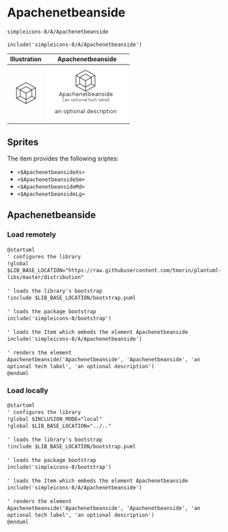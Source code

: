 # Apachenetbeanside


```text
simpleicons-8/A/Apachenetbeanside
```

```text
include('simpleicons-8/A/Apachenetbeanside')
```



| Illustration | Apachenetbeanside |
| :---: | :---: |
| ![illustration for Illustration](../../simpleicons-8/A/Apachenetbeanside.png) | ![illustration for Apachenetbeanside](../../simpleicons-8/A/Apachenetbeanside.Local.png) |



## Sprites
The item provides the following sriptes:

- `<$ApachenetbeansideXs>`
- `<$ApachenetbeansideSm>`
- `<$ApachenetbeansideMd>`
- `<$ApachenetbeansideLg>`





## Apachenetbeanside

### Load remotely
```plantuml
@startuml
' configures the library
!global $LIB_BASE_LOCATION="https://raw.githubusercontent.com/tmorin/plantuml-libs/master/distribution"

' loads the library's bootstrap
!include $LIB_BASE_LOCATION/bootstrap.puml

' loads the package bootstrap
include('simpleicons-8/bootstrap')

' loads the Item which embeds the element Apachenetbeanside
include('simpleicons-8/A/Apachenetbeanside')

' renders the element
Apachenetbeanside('Apachenetbeanside', 'Apachenetbeanside', 'an optional tech label', 'an optional description')
@enduml
```

### Load locally
```plantuml
@startuml
' configures the library
!global $INCLUSION_MODE="local"
!global $LIB_BASE_LOCATION="../.."

' loads the library's bootstrap
!include $LIB_BASE_LOCATION/bootstrap.puml

' loads the package bootstrap
include('simpleicons-8/bootstrap')

' loads the Item which embeds the element Apachenetbeanside
include('simpleicons-8/A/Apachenetbeanside')

' renders the element
Apachenetbeanside('Apachenetbeanside', 'Apachenetbeanside', 'an optional tech label', 'an optional description')
@enduml
```

